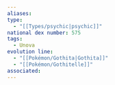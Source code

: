 ```yaml
---
aliases: 
type:
  - "[[Types/psychic|psychic]]"
national dex number: 575
tags:
  - Unova
evolution line:
  - "[[Pokémon/Gothita|Gothita]]"
  - "[[Pokémon/Gothitelle]]"
associated: 
---
```

